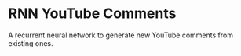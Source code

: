 # RNN YouTube Comments
A recurrent neural network to generate new YouTube comments from existing ones.
